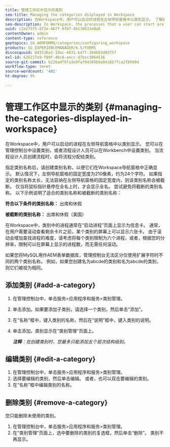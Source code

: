 ```yaml
---
title: 管理工作区中显示的类别
seo-title: Managing the categories displayed in Workspace
description: 在Workspace中，用户可以启动的进程在左侧导航窗格中以类别显示。 了解如何管理工作区中显示的这些类别。
seo-description: In Workspace, the processes that a user can start are displayed in categories in the left navigation pane. Learn how you can manage these categories displayed in Workspace.
uuid: c2a275f5-872e-467f-9f07-4b130631e8a8
contentOwner: admin
content-type: reference
geptopics: SG_AEMFORMS/categories/configuring_workspace
products: SG_EXPERIENCEMANAGER/6.5/FORMS
discoiquuid: 0d1536a2-10ac-4031-bd7f-264b02d0d75f
exl-id: 62621fe9-f69f-4bc0-aecc-d7bcc3064516
source-git-commit: b220adf6fa3e9faf94389b9a9416b7fca2f89d9d
workflow-type: tm+mt
source-wordcount: '481'
ht-degree: 0%

---
```


# 管理工作区中显示的类别 {#managing-the-categories-displayed-in-workspace}

在Workspace中，用户可以启动的进程在左侧导航窗格中以类别显示。 您可以在管理控制台中设置类别，或者流程设计人员可以在Workbench中设置类别。 当流程设计人员创建流程时，会将流程分配给类别。

指定类别名称后，请创建类别名称，以便它们在Workspace导航窗格中正确显示。 默认情况下，左侧导航窗格的固定宽度为210像素，约为24个字符。 如果指定的类别名称太长，无法容纳在左侧导航窗格的固定宽度内，则该类别名称会被截断。 仅当将鼠标指针悬停在全名上时，才会显示全名。 尝试避免将截断的类别名称。 以下示例说明了适合的类别名称和被截断的类别名称：

**符合以下条件的类别名称：** 出席和休假

**被截断的类别名称：** 出席和休假（美国）

在Workspace中，类别中的进程通常在“启动进程”页面上显示为信息卡。 通常，在用户需要滚动查看剩余卡片之前，某个类别的屏幕上可以显示六张卡。 由于滚动会增加查找进程的难度，请考虑将每个类别限制为六个进程，或者，根据您的分辨率，限制可以在屏幕上显示的进程数，而无需任何滚动。

如果您将MySQL用作AEM表单数据库，管理控制台无法区分仅使用扩展字符时不同的两个类别名称。 例如，如果您创建名为abcde的类别和名为abcde的类别，则它们被视为相同。

## 添加类别 {#add-a-category}

1. 在管理控制台中，单击服务>应用程序和服务>类别管理。
1. 单击添加。如果要添加子类别，请选择一个类别，然后单击“添加”。
1. 在“名称”框中，键入类别的名称，然后在“说明”框中，键入类别的说明。
1. 单击添加。类别显示在“类别管理”页面上。

   ***注释&#x200B;**：在创建类别时，您最多只能添加五个层次结构级别。*

## 编辑类别 {#edit-a-category}

1. 在管理控制台中，单击服务>应用程序和服务>类别管理。
1. 选择要编辑的类别，然后单击编辑。 或者，也可以双击要编辑的类别。
1. 在“名称”框中编辑类别的名称。

## 删除类别 {#remove-a-category}

您只能删除未使用的类别。

1. 在管理控制台中，单击服务>应用程序和服务>类别管理。
1. 在“类别管理”页面上，选中要删除的类别的复选框，然后单击“删除”。 类别不再显示。
